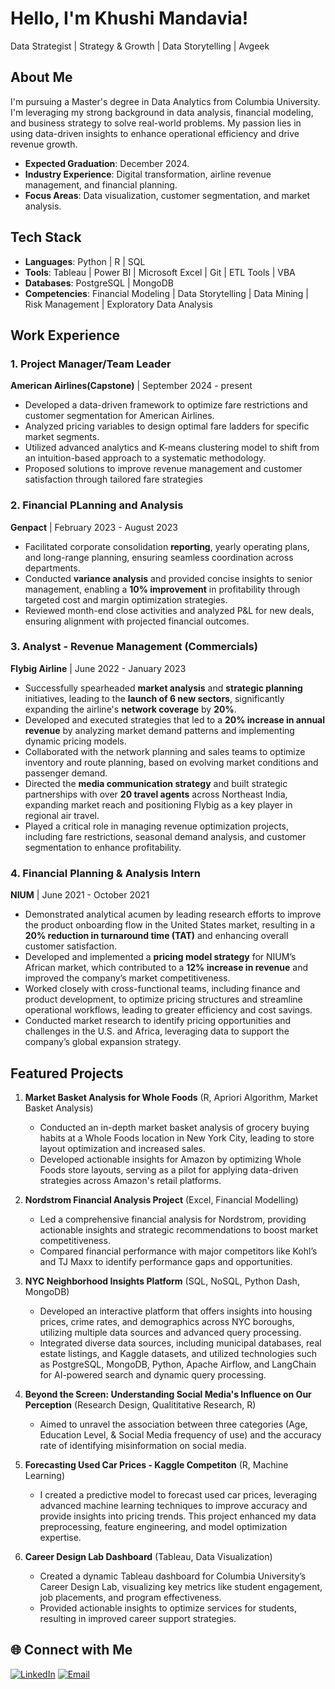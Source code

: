 # Hello, I'm Khushi Mandavia!
Data Strategist | Strategy & Growth | Data Storytelling | Avgeek

## About Me
I'm pursuing a Master's degree in Data Analytics from Columbia University. I'm leveraging my strong background in data analysis, financial modeling, and business strategy to solve real-world problems. My passion lies in using data-driven insights to enhance operational efficiency and drive revenue growth.

- **Expected Graduation**: December 2024.
- **Industry Experience**: Digital transformation, airline revenue management, and financial planning.
- **Focus Areas**: Data visualization, customer segmentation, and market analysis.

## Tech Stack
- **Languages**: Python | R | SQL 
- **Tools**: Tableau | Power BI | Microsoft Excel | Git | ETL Tools | VBA
- **Databases**: PostgreSQL | MongoDB
- **Competencies**: Financial Modeling | Data Storytelling | Data Mining | Risk Management | Exploratory Data Analysis

## Work Experience

### 1. **Project Manager/Team Leader**  
**American Airlines(Capstone)** | September 2024 - present 
- Developed a data-driven framework to optimize fare restrictions and customer segmentation for American Airlines.
- Analyzed pricing variables to design optimal fare ladders for specific market segments.
- Utilized advanced analytics and K-means clustering model to shift from an intuition-based approach to a systematic methodology.
- Proposed solutions to improve revenue management and customer satisfaction through tailored fare strategies

### 2. **Financial PLanning and Analysis**  
**Genpact** | February 2023 - August 2023  
- Facilitated corporate consolidation **reporting**, yearly operating plans, and long-range planning, ensuring seamless coordination across departments.
- Conducted **variance analysis** and provided concise insights to senior management, enabling a **10% improvement** in profitability through targeted cost and margin optimization strategies.
- Reviewed month-end close activities and analyzed P&L for new deals, ensuring alignment with projected financial outcomes.

### 3. **Analyst - Revenue Management (Commercials)**  
**Flybig Airline** | June 2022 - January 2023  
- Successfully spearheaded **market analysis** and **strategic planning** initiatives, leading to the **launch of 6 new sectors**, significantly expanding the airline's **network coverage** by **20%**.
- Developed and executed strategies that led to a **20% increase in annual revenue** by analyzing market demand patterns and implementing dynamic pricing models.
- Collaborated with the network planning and sales teams to optimize inventory and route planning, based on evolving market conditions and passenger demand.
- Directed the **media communication strategy** and built strategic partnerships with over **20 travel agents** across Northeast India, expanding market reach and positioning Flybig as a key player in regional air travel.
- Played a critical role in managing revenue optimization projects, including fare restrictions, seasonal demand analysis, and customer segmentation to enhance profitability.

### 4. **Financial Planning & Analysis Intern**  
**NIUM** | June 2021 - October 2021  
- Demonstrated analytical acumen by leading research efforts to improve the product onboarding flow in the United States market, resulting in a **20% reduction in turnaround time (TAT)** and enhancing overall customer satisfaction.
- Developed and implemented a **pricing model strategy** for NIUM’s African market, which contributed to a **12% increase in revenue** and improved the company’s market competitiveness.
- Worked closely with cross-functional teams, including finance and product development, to optimize pricing structures and streamline operational workflows, leading to greater efficiency and cost savings.
- Conducted market research to identify pricing opportunities and challenges in the U.S. and Africa, leveraging data to support the company’s global expansion strategy.


## Featured Projects
1. **Market Basket Analysis for Whole Foods** (R, Apriori Algorithm, Market Basket Analysis)  
   - Conducted an in-depth market basket analysis of grocery buying habits at a Whole Foods location in New York City, leading to store layout optimization and increased sales.  
   - Developed actionable insights for Amazon by optimizing Whole Foods store layouts, serving as a pilot for applying data-driven strategies across Amazon's retail platforms.
     
2. **Nordstrom Financial Analysis Project** (Excel, Financial Modelling)  
   - Led a comprehensive financial analysis for Nordstrom, providing actionable insights and strategic recommendations to boost market competitiveness.  
   - Compared financial performance with major competitors like Kohl’s and TJ Maxx to identify performance gaps and opportunities.

3. **NYC Neighborhood Insights Platform** (SQL, NoSQL, Python Dash, MongoDB)  
   - Developed an interactive platform that offers insights into housing prices, crime rates, and demographics across NYC boroughs, utilizing multiple data sources and advanced query processing.
   - Integrated diverse data sources, including municipal databases, real estate listings, and Kaggle datasets, and utilized technologies such as PostgreSQL, MongoDB, Python, Apache Airflow, and LangChain for AI-powered search and dynamic query processing.

4. **Beyond the Screen: Understanding Social Media's Influence on Our Perception** (Research Design, Qualititative Research, R)
   - Aimed to unravel the association between three categories (Age, Education Level, & Social Media frequency of use) and the accuracy rate of identifying misinformation on social media.

5. **Forecasting Used Car Prices - Kaggle Competiton** (R, Machine Learning)
   - I created a predictive model to forecast used car prices, leveraging advanced machine learning techniques to improve accuracy and provide insights into pricing trends. This project enhanced my data preprocessing, feature engineering, and model optimization expertise.
  
6. **Career Design Lab Dashboard** (Tableau, Data Visualization)  
   - Created a dynamic Tableau dashboard for Columbia University’s Career Design Lab, visualizing key metrics like student engagement, job placements, and program effectiveness.  
   - Provided actionable insights to optimize services for students, resulting in improved career support strategies.

## 🌐 Connect with Me
[![LinkedIn](https://img.shields.io/badge/-LinkedIn-blue)](https://www.linkedin.com/in/khushimandavia/)
[![Email](https://img.shields.io/badge/-Email-lightgrey)](mailto:km3939@columbia.edu)
